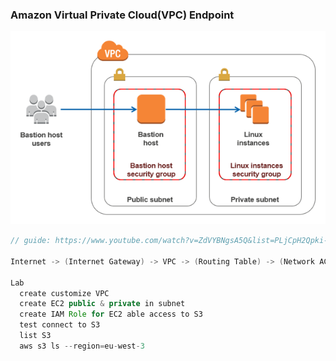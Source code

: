 ### Amazon Virtual Private Cloud(VPC) Endpoint
![simple VPC](../images/bastion_host.png)
```java
// guide: https://www.youtube.com/watch?v=ZdVYBNgsA5Q&list=PLjCpH2Qpki-sTjdlYXE8AifSKQFa8ZL23&index=35

Internet -> (Internet Gateway) -> VPC -> (Routing Table) -> (Network ACL) -> (Security Group) -> (Bastion Host) -> Service

Lab
  create customize VPC
  create EC2 public & private in subnet
  create IAM Role for EC2 able access to S3
  test connect to S3
  list S3
  aws s3 ls --region=eu-west-3
```